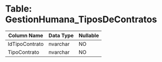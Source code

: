 # Table: GestionHumana_TiposDeContratos

| Column Name | Data Type | Nullable |
|-------------|-----------|----------|
| IdTipoContrato | nvarchar | NO |
| TipoContrato | nvarchar | NO |
